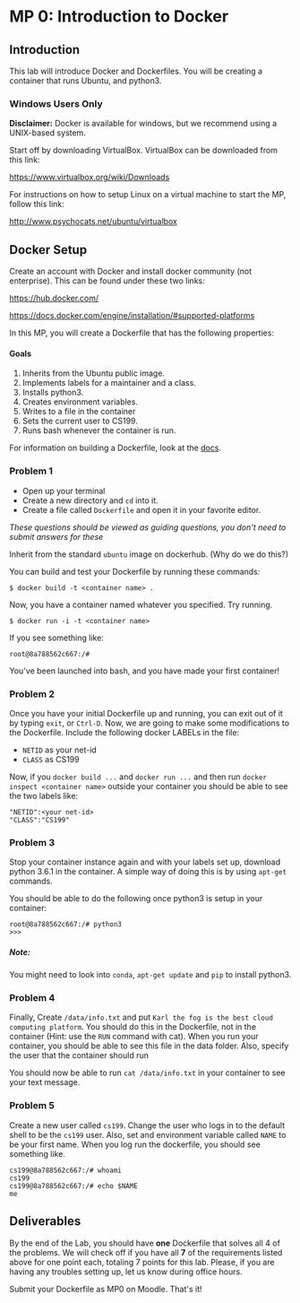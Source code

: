 # MP 0: Introduction to Docker

## Introduction

This lab will introduce Docker and Dockerfiles. You will be creating a container that runs Ubuntu, and python3.

### Windows Users Only
**Disclaimer:** Docker is available for windows, but we recommend using a UNIX-based system.

Start off by downloading VirtualBox. VirtualBox can be downloaded from this link:

https://www.virtualbox.org/wiki/Downloads

For instructions on how to setup Linux on a virtual machine to start the MP, follow this link:

http://www.psychocats.net/ubuntu/virtualbox

## Docker Setup
Create an account with Docker and install docker community (not enterprise). This can be found under these two links:

https://hub.docker.com/

https://docs.docker.com/engine/installation/#supported-platforms

In this MP, you will create a Dockerfile that has the following properties:

#### Goals
1. Inherits from the Ubuntu public image.
2. Implements labels for a maintainer and a class.
3. Installs python3.
4. Creates environment variables.
5. Writes to a file in the container
6. Sets the current user to CS199.
7. Runs bash whenever the container is run.

For information on building a Dockerfile, look at the [docs](https://docs.docker.com/engine/reference/builder/).

### Problem 1
* Open up your terminal
* Create a new directory and `cd` into it.
* Create a file called `Dockerfile` and open it in your favorite editor.

_These questions should be viewed as guiding questions, you don't need to submit answers for these_

Inherit from the standard `ubuntu` image on dockerhub. (Why do we do this?)

You can build and test your Dockerfile by running these commands:

```
$ docker build -t <container name> .
```
Now, you have a container named whatever you specified. Try running.
```
$ docker run -i -t <container name>
```

If you see something like:

```
root@8a788562c667:/# 
```

You've been launched into bash, and you have made your first container!

### Problem 2
Once you have your initial Dockerfile up and running, you can exit out of it by typing `exit`, or `Ctrl-D`. Now, we are going to make some modifications to the Dockerfile. Include the following docker LABELs in the file:
* `NETID` as your net-id
* `CLASS` as CS199

Now, if you `docker build ...` and `docker run ...` and then run `docker inspect <container name>` outside your container you should be able to see the two labels like:
```
"NETID":<your net-id>
"CLASS":"CS199"
```

### Problem 3
Stop your container instance again and with your labels set up, download python 3.6.1 in the container. A simple way of doing this is by using `apt-get` commands.

You should be able to do the following once python3 is setup in your container:

```
root@8a788562c667:/# python3
>>>
```

##### Note:
You might need to look into `conda`, `apt-get update` and `pip` to install python3.

### Problem 4
Finally, Create `/data/info.txt` and put `Karl the fog is the best cloud computing platform`. You should do this in the Dockerfile, not in the container (Hint: use the `RUN` command with cat). When you run your container, you should be able to see this file in the data folder. Also, specify the user that the container should run

You should now be able to run `cat /data/info.txt` in your container to see your text message.

### Problem 5
Create a new user called `cs199`. Change the user who logs in to the default shell to be the `cs199` user. Also, set and environment variable called `NAME` to be your first name. When you log run the dockerfile, you should see something like.

```
cs199@8a788562c667:/# whoami
cs199
cs199@8a788562c667:/# echo $NAME
me
```

## Deliverables
By the end of the Lab, you should have **one** Dockerfile that solves all 4 of the problems. We will check off if you have all **7** of the requirements listed above for one point each, totaling 7 points for this lab. Please, if you are having any troubles setting up, let us know during office hours.

Submit your Dockerfile as MP0 on Moodle. That's it!
